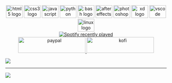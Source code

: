 <div align="center">
  <img src="https://cdn.jsdelivr.net/gh/devicons/devicon/icons/html5/html5-original.svg" height="40" width="52" alt="html5 logo"  />
  <img src="https://cdn.jsdelivr.net/gh/devicons/devicon/icons/css3/css3-original.svg" height="40" width="52" alt="css3 logo"  />
  <img src="https://cdn.jsdelivr.net/gh/devicons/devicon/icons/javascript/javascript-original.svg" height="40" width="52" alt="javascript logo"  />
  <img src="https://cdn.jsdelivr.net/gh/devicons/devicon/icons/python/python-original.svg" height="40" width="52" alt="python logo"  />
  <img src="https://cdn.jsdelivr.net/gh/devicons/devicon/icons/bash/bash-original.svg" height="40" width="52" alt="bash logo"  />
  <img src="https://cdn.jsdelivr.net/gh/devicons/devicon/icons/aftereffects/aftereffects-original.svg" height="40" width="52" alt="aftereffects logo"  />
  <img src="https://cdn.jsdelivr.net/gh/devicons/devicon/icons/photoshop/photoshop-line.svg" height="40" width="52" alt="photoshop logo"  />
  <img src="https://cdn.jsdelivr.net/gh/devicons/devicon/icons/xd/xd-line.svg" height="40" width="52" alt="xd logo"  />
  <img src="https://cdn.jsdelivr.net/gh/devicons/devicon/icons/vscode/vscode-original.svg" height="40" width="52" alt="vscode logo"  />
  <img src="https://cdn.jsdelivr.net/gh/devicons/devicon/icons/linux/linux-original.svg" height="40" width="52" alt="linux logo"  />
</div>

<div align="center">
  <a href="https://open.spotify.com/user/Trzynu">
    <img src="https://spotify-recently-played-readme.vercel.app/api?user=yeckirv4x7qhwarqoqdqllbyf" alt="Spotify recently played"  />
  </a>
</div>

<div align="center">
  <a href="https://ko-fi.com/trzynu">
    <img onclick="location.href='https://paypal.me/trzynu'" src="https://cdn.ko-fi.com/cdn/kofi3.png?v=3](https://img.shields.io/badge/PayPal-00457C?style=for-the-badge&logo=paypal&logoColor=white" height="50" width="210" alt="paypal"/>
    <img onclick="location.href='https://ko-fi.com/trzynu'" src="https://img.shields.io/badge/Ko--fi-F16061?style=for-the-badge&logo=ko-fi&logoColor=white" height="50" width="210" alt="kofi"/>
  </a>
</div>

![](https://quotes-github-readme.vercel.app/api?type=horizontal&theme=dark)

---
[![](https://visitcount.itsvg.in/api?id=Trzynastek&icon=0&color=0)](https://visitcount.itsvg.in)

